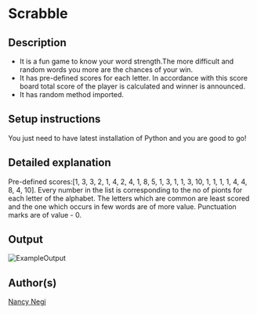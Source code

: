 # Scrabble

## Description

- It is a fun game to know your word strength.The more difficult and random words you more are the chances of your win.
- It has pre-defined scores for each letter. In accordance with this score board total score of the player is calculated and winner is announced.
- It has random method imported.

## Setup instructions

You just need to have latest installation of Python and you are good to go!

## Detailed explanation

Pre-defined scores:[1, 3, 3, 2, 1, 4, 2, 4, 1, 8, 5, 1, 3, 1, 1, 3, 10, 1, 1, 1, 1, 4, 4, 8, 4, 10].
Every number in the list is corresponding to the no of pionts for each letter of the alphabet.
The letters which are common are least scored and the one which occurs in few words are of more value.
Punctuation marks are of value - 0.



## Output

![ExampleOutput](Scrabble\images\Outputimage.png)

## Author(s)

[Nancy Negi](https://github.com/NancyNegi23)
